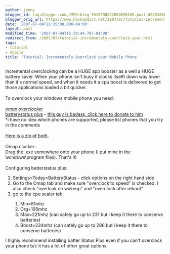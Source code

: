 ```yaml
---
author: jenny
blogger_id: tag:blogger.com,1999:blog-5518298822864690168.post-8843338888538330446
blogger_orig_url: https://www.hackaddict.net/2007/07/tutorial-incrementaly-overclock-your.html
date: '2007-07-04T16:35:00.000-04:00'
layout: post
modified_time: '2007-07-04T15:38:44.787-04:00'
redirect_from: /2007/07/tutorial-incrementaly-overclock-your.html
tags:
- tutorial
- mobile
title: 'Tutorial: Incrementaly Overclock your Mobile Phone'
---
```


Incremental overclocking can be a HUGE app booster as a well a HUGE battery saver.  When your phone isn't busy it clocks itselft down way lower than it's normal speed, and when it needs it a cpu boost is delivered to get those applications loaded a bit quicker.<br/><br/>To overclock your windows mobile phone you need:<br/><br/>*<a href="http://forum.xda-developers.com/showthread.php?t=255771">omap overclocker</a><br/>*<a href="http://forum.xda-developers.com/showthread.php?t=270751">batterystatus plus</a> - <a href="http://www.chi-tai.info/cs_BatteryStatus_XDA_Neo_WM5_iM_cs.htm#Donate">this guy is badass, click here to donate to him</a><br/>*i have no idea which phones are supported, please list phones that you try in the comments<br/><a href="http://www.divshare.com/download/1140259-aef"><br/>Here is a zip of both.</a><a href="http://www.divshare.com/download/1140259-aef"><br/></a><br/>Omap clocker:<br/>Drag the .exe somewhere onto your phone (I put mine in the \windows\program files).  That's it!<br/><br/>Configuring batterstatus plus:<br/><ol><li>Settings&gt;Today&gt;BatteryStatus - click options on the right hand side</li><li>Go to the Omap tab and make sure "overclock to speed" is checked.  I also check "overlcok on wakeup" and "overclock after reboot"</li><li>go to the cpu scaler tab. <br/></li><ol><li>Min=81mhz</li><li>Org=195mhz</li><li>Max=221mhz (can safely go up to 231 but i keep it there to conserve batteries)</li><li>Boost=234mhz (can safely go up to 286 but i keep it there to conserve batteries)</li></ol></ol>I highly recommend installing batter Status Plus even if you can't overclock your phone b/c it has a lot of other great options.
